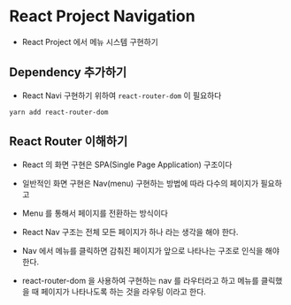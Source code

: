 # React Project Navigation

- React Project 에서 메뉴 시스템 구현하기

## Dependency 추가하기

- React Navi 구현하기 위하여 `react-router-dom` 이 필요하다

```
yarn add react-router-dom
```

## React Router 이해하기

- React 의 화면 구현은 SPA(Single Page Application) 구조이다
- 일반적인 화면 구현은 Nav(menu) 구현하는 방법에 따라 다수의 페이지가 필요하고
- Menu 를 통해서 페이지를 전환하는 방식이다
- React Nav 구조는 전체 모든 페이지가 하나 라는 생각을 해야 한다.
- Nav 에서 메뉴를 클릭하면 감춰진 페이지가 앞으로 나타나는 구조로 인식을 해야 한다.

- react-router-dom 을 사용하여 구현하는 nav 를 라우터라고 하고 메뉴를 클릭했을 때 페이지가 나타나도록 하는 것을
  라우팅 이라고 한다.
